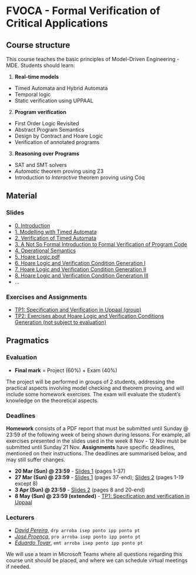 # FVOCA - Formal Verification of Critical Applications

## Course structure
This course teaches the basic principles of Model-Driven Engineering - MDE. Students should learn:

<!-- 
1. The need for formal methods in critical system’s development
2. Real-time models: Timed Automata and Hybrid Automata, Temporal logic, static verification of programs using UPPAAL
3. Reasoning over requirements: First Order Logic, SAT and SMT solvers (including useful SMT theories), Automatic theorem proving using Z3, Dependent types and certified programming, Interactive theorem proving using Coq
4. Program verification: Design by Contract and Hoare Logic, Verification of programs using dedicated program verification frameworks, Runtime Verification.
 -->

1. __Real-time models__
  - Timed Automata and Hybrid Automata
  - Temporal logic
  - Static verification using UPPAAL

2. __Program verification__
  - First Order Logic Revisited
  - Abstract Program Semantics
  - Design by Contract and Hoare Logic
  - Verification of annotated programs

3. __Reasoning over Programs__
  - SAT and SMT solvers 
  - _Automatic_ theorem proving using Z3
  - Introduction to _Interactive_ theorem proving using Coq


<!-- 
# Syllabus
 -->

## Material

### Slides

<ul>
  <li> <a href="slides/0-fvoca-intro.pdf">0. Introduction</a> </li>
  <li> <a href="slides/1-TA-modelling.pdf">1. Modelling with Timed Automata</a> </li>
  <li> <a href="slides/2-TA-verification.pdf">2. Verification of Timed Automata</a> </li>
  <!-- <li> <a href="slides/3-semantics.pdf">Formal Verification of Program Code</a> </li>
   -->
  <li> <a href="slides/3-semantics.pdf">3. A Not So Formal Introduction to Formal Verification of Program Code</a></li>
  <li> <a href="slides/4-semantics.pdf">4. Operational Semantics</a></li>
  <li> <a href="slides/5-hoare.pdf">5. Hoare Logic.pdf</a></li>
  <li> <a href="slides/6-hoare-vc.pdf">6. Hoare Logic and Verification Condition Generation I</a></li>
  <li> <a href="slides/7-hoare-vc-cont.pdf">7. Hoare Logic and Verification Condition Generation II</a></li>
  <li> <a href="slides/8-hoare-vc-ex.pdf">8. Hoare Logic and Verification Condition Generation III</a></li>
  <li> ... </li>
  <!-- <li> <a href="slides/_.pdf" class="hide">_</a></li> -->
</ul>


### Exercises and Assignments
<ul>
<!--   <li><a href="assignments/exercises1.pdf">Exercises on XYZ (individual)</a>
    <ul><li>
      <a href="assignments/helper1.pdf">Auxiliary notes</a>
    </li>
    </ul>
  </li>
 -->

 <li><a href="assignments/tp1.pdf">TP1: Specification and Verification in Uppaal (group)</a></li>
 <li><a href="assignments/tp2.pdf">TP2: Exercises about Hoare Logic and Verification Conditions Generation (not subject to evaluation)</a></li>
</ul>


<!-- 
### Useful links
 -->
<!-- - [Visual Paradigm](https://www.visual-paradigm.com) -->
<!-- 
- [mCRL2](https://www.mcrl2.org)
 -->
 <!-- - [Z3 in Python](https://ericpony.github.io/z3py-tutorial/guide-examples.htm) -->

<!-- 
### Bibliography
 -->
 <!-- - [__SysML Distilled: A Brief Guide (2013)__](https://www.amazon.com/SysML-Distilled-Systems-Modeling-Language/dp/0321927869),
  by Lenny Delligatti
  [![link to pdf](assets/img/PDF.png)](https://app.ute.edu.ec/content/4915-114-4-1-6-19/SysML%20Distilled_%20A%20Brief%20Guide%20-%20Lenny%20Delligatti.pdf)
 -->

<!-- 

- [__Reactive Systems: Modelling, Specification and Verification (2007)__](http://www.cambridge.org/us/academic/subjects/computer-science/programming-languages-and-applied-logic/reactive-systems-modelling-specification-and-verification"),
  by Luca Aceto et al.
  [![link to pdf](assets/img/PDF.png)](http://www.cs.ioc.ee/yik/schools/win2007/ingolfsdottir/sv-book-part1.pdf)

- [__Modeling and Analysis of Communicating Systems (2014)__](https://mitpress.mit.edu/books/modeling-and-analysis-communicating-systems),
  by Jan Friso Groote and Mohammad Reza Mousavi
  [![link to pdf](assets/img/PDF.png)](https://www.researchgate.net/publication/228689169_Modelling_and_analysis_of_communicating_systems)

-->


## Pragmatics


### Evaluation

 * __Final mark__ = Project (60%) + Exam (40%)

The project will be performed in groups of 2 students, addressing the practical aspects involving model checking and theorem proving, and will include some homework exercises. The exam will evaluate the student’s knowledge on the theoretical aspects.


### Deadlines

__Homework__  consists of a PDF report that must be submitted until Sunday @ 23:59 of the following week of being shown during lessons. For example, all exercises presented in the slides used in the week 8 Nov - 12 Nov must be submitted until Sunday 21 Nov.
__Assignments__ have specific deadlines, mentioned on their instructions.
The deadlines are summarised below, and may still suffer changes.

 - __20 Mar (Sun) @ 23:59__ - [Slides 1](slides/1-TA-modelling.pdf) (pages 1-37)
 - __27 Mar (Sun) @ 23:59__ - [Slides 1](slides/1-TA-modelling.pdf) (pages 37-end); [Slides 2](slides/2-TA-verification.pdf) (pages 1-19 except 8)  
 - __3 Apr (Sun) @ 23:59__ - [Slides 2](slides/2-TA-verification.pdf) (pages 8 and 20-end)  
 - __8 May (Sun) @ 23:59 (extended)__ - [TP1: Specification and verification in Uppaal](assignments/tp1.pdf)

### Lecturers

- [_David Pereira_](http://www.cister.isep.ipp.pt/people/david_pereira/),
  `drp arroba isep ponto ipp ponto pt`
- [_José Proença_](https://jose.proenca.org),
  `pro arroba isep ponto ipp ponto pt`
- [_Eduardo Tovar_](https://www.dei.isep.ipp.pt/~emt/),
  `emt arroba isep ponto ipp ponto pt`



 We will use a team in Microsoft Teams where all questions regarding this course unit should be placed, and where we can schedule virtual meetings if needed.

